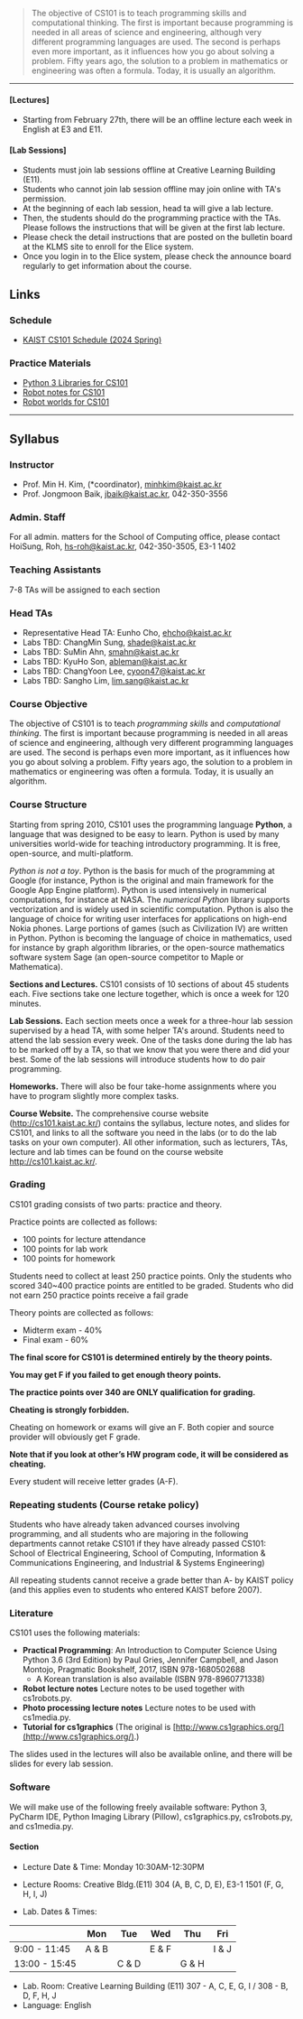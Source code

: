 
> The objective of CS101 is to teach programming skills and computational thinking. The first is important because programming is needed in all areas of science and engineering, although very different programming languages are used. The second is perhaps even more important, as it influences how you go about solving a problem. Fifty years ago, the solution to a problem in mathematics or engineering was often a formula. Today, it is usually an algorithm.

---

#### [Lectures] 
- Starting from February 27th, there will be an offline lecture each week in English at E3 and E11. 
<!-- - We will take your picture in each lecture, and you should submit the survey by finding your number on the picture. Details are on [Elice](https://kaist.elice.io/courses/74310) -->

#### [Lab Sessions] 
- Students must join lab sessions offline at Creative Learning Building (E11).
- Students who cannot join lab session offline may join online with TA's permission.
- At the beginning of each lab session, head ta will give a lab lecture.
- Then, the students should do the programming practice with the TAs. Please follows the instructions that will be given at the first lab lecture.
- Please check the detail instructions that are posted on the bulletin board at the KLMS site to enroll for the Elice system. <!-- [KAIST CS101 @ Elice (2023 Fall)](https://kaist.elice.io/courses/74310). -->
- Once you login in to the Elice system, please check the announce board regularly to get information about the course.


## Links

<!-- ### Elice Course -->
<!-- - [KAIST CS101 @ Elice (2024 Spring)](https://kaist.elice.io/courses/74310) -->

### Schedule
- [KAIST CS101 Schedule (2024 Spring)](https://docs.google.com/spreadsheets/d/1KJav0rdk_jUDWPw7XHQ2kXlb_gf-4dMK_EDWSSBFA7U/edit?usp=sharing)

<!-- ### Documents -->
<!-- - [Syllabus](https://drive.google.com/drive/folders/1hlV-YSd91pLcuomwoS4MyYmU6iLxqvME?usp=sharing) -->
<!-- - Lecture and lab notes are available on [Elice](https://kaist.elice.io/courses/74310) -->

### Practice Materials
- [Python 3 Libraries for CS101](/assets/files/cs101_libraries_py35.zip)
- [Robot notes for CS101](/assets/files/robotnotes.pdf)
- [Robot worlds for CS101](/assets/files/worlds.zip)

---

## Syllabus

### Instructor
- Prof. Min H. Kim, (\*coordinator), [minhkim@kaist.ac.kr](mailto:minhkim@kaist.ac.kr)
- Prof. Jongmoon Baik, [jbaik@kaist.ac.kr](mailto:jbaik@kaist.ac.kr), 042-350-3556

### Admin. Staff
For all admin. matters for the School of Computing office, please contact HoiSung, Roh, [hs-roh@kaist.ac.kr](mailto:hs-roh@kaist.ac.kr), 042-350-3505, E3-1 1402

### Teaching Assistants
7-8 TAs will be assigned to each section

### Head TAs
- Representative Head TA: Eunho Cho, [ehcho@kaist.ac.kr](mailto:ehcho@kaist.ac.kr)
- Labs TBD: ChangMin Sung, [shade@kaist.ac.kr](mailto:shade@kaist.ac.kr)
- Labs TBD: SuMin Ahn, [smahn@kaist.ac.kr](mailto:smahn@kaist.ac.kr)
- Labs TBD: KyuHo Son, [ableman@kaist.ac.kr](mailto:ableman@kaist.ac.kr)
- Labs TBD: ChangYoon Lee, [cyoon47@kaist.ac.kr](mailto:cyoon47@kaist.ac.kr)
- Labs TBD: Sangho Lim, [lim.sang@kaist.ac.kr](mailto:lim.sang@kaist.ac.kr)

### Course Objective
The objective of CS101 is to teach _programming skills_ and _computational thinking_. The first is important because programming is needed in all areas of science and engineering, although very different programming languages are used. The second is perhaps even more important, as it influences how you go about solving a problem. Fifty years ago, the solution to a problem in mathematics or engineering was often a formula. Today, it is usually an algorithm.
 
### Course Structure
Starting from spring 2010, CS101 uses the programming language **Python**, a language that was designed to be easy to learn. Python is used by many universities world-wide for teaching introductory programming. It is free, open-source, and multi-platform.
 
_Python is not a toy_. Python is the basis for much of the programming at Google (for instance, Python is the original and main framework for the Google App Engine platform). Python is used intensively in numerical computations, for instance at NASA. The _numerical Python_ library supports vectorization and is widely used in scientific computation. Python is also the language of choice for writing user interfaces for applications on high-end Nokia phones. Large portions of games (such as Civilization IV) are written in Python. Python is becoming the language of choice in mathematics, used for instance by graph algorithm libraries, or the open-source mathematics software system Sage (an open-source competitor to Maple or Mathematica).
 
**Sections and Lectures.** CS101 consists of 10 sections of about 45 students each. Five sections take one lecture together, which is once a week for 120 minutes. 

**Lab Sessions.** Each section meets once a week for a three-hour lab session supervised by a head TA, with some helper TA's around. 
Students need to attend the lab session every week. One of the tasks done during the lab has to be marked off by a TA, so that we know that you were there and did your best.
Some of the lab sessions will introduce students how to do pair programming.
 
**Homeworks.** There will also be four take-home assignments where you have to program slightly more complex tasks.
  
<!-- **Elice.** We will also make use of the online programming education platform, [Elice](https://kaist.elice.io/courses/74310). -->

**Course Website.** The comprehensive course website (http://cs101.kaist.ac.kr/) contains the syllabus, lecture notes, and slides for CS101, and links to all the software you need in the labs (or to do the lab tasks on your own computer).
All other information, such as lecturers, TAs, lecture and lab times can be found on the course website http://cs101.kaist.ac.kr/.

<!-- ### (Optional) CS101 On-line Lectures in KOOC (Kaist massive Open Online Course)
You can register and watch the on-line CS101 lectures in KOOC 
-	[https://kooc.kaist.ac.kr/cs101](https://kooc.kaist.ac.kr/cs101)
    - The on-line CS101 lectures can help those who have difficulties in CS101
-	The on-line lectures provide detailed visual explanations.
-	You can repeatedly watch videos until you understand.
-	The on-line lectures are taught in Korean (한글강의). -->

### Grading
CS101 grading consists of two parts: practice and theory.
 
Practice points are collected as follows:
- 100 points for lecture attendance
- 100 points for lab work
- 100 points for homework

Students need to collect at least 250 practice points. Only the students who scored 340~400 practice points are entitled to be graded. Students who did not earn 250 practice points receive a fail grade
 
Theory points are collected as follows:
- Midterm exam - 40%
- Final exam - 60%

**The final score for CS101 is determined entirely by the theory points.**

**You may get F if you failed to get enough theory points.**

**The practice points over 340 are ONLY qualification for grading.**

**Cheating is strongly forbidden.**

Cheating on homework or exams will give an F. 
Both copier and source provider will obviously get F grade.

**Note that if you look at other’s HW program code, it will be considered as cheating.**

Every student will receive letter grades (A-F).

<!-- ### Pass exam
In the first week of the semester, we offer a "Pass Exam", which students who have already learned programming can take to fulfill the CS101 requirement. 
The pass exam consists of a 120 minutes programming exam that covers programming in Python as taught in CS101 but without the cs1robots, cs1media, and cs1graphics modules. The programming exam is open book (only printed material). You will use a computer in the lab room. 
If you pass the exam with a B- or better, you can choose to accept the score as your CS101 score or to give up the score and take the CS101 course.
You can find more information about the pass exam on the KAIST portal’s announcement board:
[2023 Fall Course Waiver Exam](https://portal.kaist.ac.kr/ennotice/student_notice/11691539776680).
According to KAIST rule from ART, **only those who have never taken the CS101 can apply the waiver exam.**

For 2023 fall semester, we will have waiver exam at 8/31 Thursday 7PM E11 Creative Bldg. 308. -->

### Repeating students (Course retake policy)
Students who have already taken advanced courses involving programming, and all students who are majoring in the following departments cannot retake CS101 if they have already passed CS101: School of Electrical Engineering, School of Computing, Information & Communications Engineering, and Industrial & Systems Engineering)
 
All repeating students cannot receive a grade better than A- by KAIST policy (and this applies even to students who entered KAIST before 2007).
  
### Literature
CS101 uses the following materials:
-	**Practical Programming**: An Introduction to Computer Science Using Python 3.6 (3rd Edition) by Paul Gries, Jennifer Campbell, and Jason Montojo, Pragmatic Bookshelf, 2017, ISBN 978-1680502688
    -	A Korean translation is also available (ISBN 978-8960771338)
-	**Robot lecture notes** Lecture notes to be used together with cs1robots.py.
-	**Photo processing lecture notes** Lecture notes to be used with cs1media.py.
-	**Tutorial for cs1graphics** (The original is [http://www.cs1graphics.org/](http://www.cs1graphics.org/).)

The slides used in the lectures will also be available online, and there will be slides for every lab session.
 
### Software
We will make use of the following freely available software: Python 3, PyCharm IDE, Python Imaging Library (Pillow), cs1graphics.py, cs1robots.py, and cs1media.py.

#### Section
- Lecture Date & Time: Monday 10:30AM-12:30PM 
- Lecture Rooms: Creative Bldg.(E11) 304 (A, B, C, D, E), E3-1 1501 (F, G, H, I, J) 

- Lab. Dates & Times: 
 
|               | Mon   | Tue   | Wed   | Thu   | Fri   |
|---------------|-------|-------|-------|-------|-------|
|  9:00 - 11:45 | A & B |       | E & F |       | I & J |
| 13:00 - 15:45 |       | C & D |       | G & H |       |
 
- Lab. Room: Creative Learning Building (E11) 307 - A, C, E, G, I / 308 - B, D, F, H, J
- Language: English
